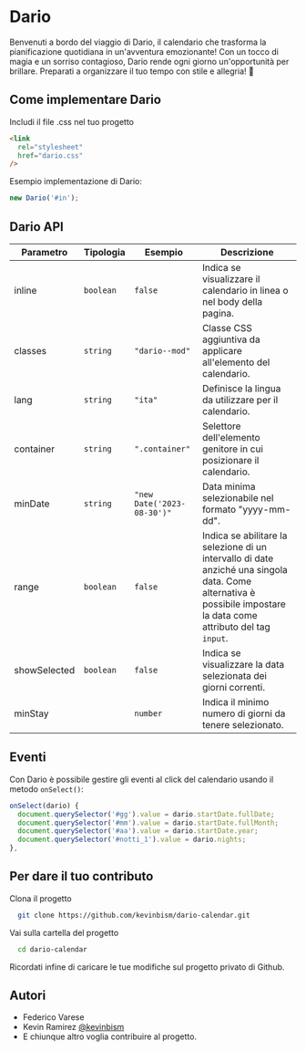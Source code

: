 # Dario

Benvenuti a bordo del viaggio di Dario, il calendario che trasforma la pianificazione quotidiana in un'avventura emozionante! Con un tocco di magia e un sorriso contagioso, Dario rende ogni giorno un'opportunità per brillare. Preparati a organizzare il tuo tempo con stile e allegria! 🌟

## Come implementare Dario

Includi il file .css nel tuo progetto

```html
<link
  rel="stylesheet"
  href="dario.css"
/>
```

Esempio implementazione di Dario:

```js
new Dario('#in');
```

## Dario API

| Parametro    | Tipologia | Esempio                    | Descrizione                                                                                                                                                        |
| ------------ | --------- | -------------------------- | ------------------------------------------------------------------------------------------------------------------------------------------------------------------ |
| inline       | `boolean` | `false`                    | Indica se visualizzare il calendario in linea o nel body della pagina.                                                                                             |
| classes      | `string`  | `"dario--mod"`             | Classe CSS aggiuntiva da applicare all'elemento del calendario.                                                                                                    |
| lang         | `string`  | `"ita"`                    | Definisce la lingua da utilizzare per il calendario.                                                                                                               |
| container    | `string`  | `".container"`             | Selettore dell'elemento genitore in cui posizionare il calendario.                                                                                                 |
| minDate      | `string`  | `"new Date('2023-08-30')"` | Data minima selezionabile nel formato "yyyy-mm-dd".                                                                                                                |
| range        | `boolean` | `false`                    | Indica se abilitare la selezione di un intervallo di date anziché una singola data. Come alternativa è possibile impostare la data come attributo del tag `input`. |
| showSelected | `boolean` | `false`                    | Indica se visualizzare la data selezionata dei giorni correnti.                                                                                                    |
| minStay      |           | `number`                   | Indica il minimo numero di giorni da tenere selezionato.                                                                                                           |

## Eventi

Con Dario è possibile gestire gli eventi al click del calendario usando il metodo `onSelect()`:

```js
onSelect(dario) {
  document.querySelector('#gg').value = dario.startDate.fullDate;
  document.querySelector('#mm').value = dario.startDate.fullMonth;
  document.querySelector('#aa').value = dario.startDate.year;
  document.querySelector('#notti_1').value = dario.nights;
},
```

## Per dare il tuo contributo

Clona il progetto

```bash
  git clone https://github.com/kevinbism/dario-calendar.git
```

Vai sulla cartella del progetto

```bash
  cd dario-calendar
```

Ricordati infine di caricare le tue modifiche sul progetto privato di Github.

## Autori

- Federico Varese
- Kevin Ramirez [@kevinbism](https://github.com/kevinbism)
- E chiunque altro voglia contribuire al progetto.
